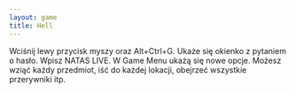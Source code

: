 ```yaml
---
layout: game
title: Hell
---
```


Wciśnij lewy przycisk myszy oraz Alt+Ctrl+G. Ukaże się okienko z 
pytaniem
o hasło. Wpisz NATAS LIVE. W Game Menu ukażą się nowe opcje. 
Możesz 
wziąć każdy przedmiot, iść do każdej lokacji, obejrzeć wszystkie 
przerywniki
itp.
